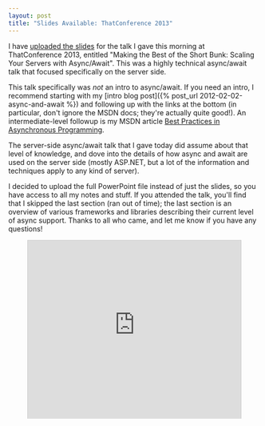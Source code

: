 ```yaml
---
layout: post
title: "Slides Available: ThatConference 2013"
---
```

I have [uploaded the slides](https://github.com/StephenCleary/Presentations/tree/master/Async%20Servers) for the talk I gave this morning at ThatConference 2013, entitled "Making the Best of the Short Bunk: Scaling Your Servers with Async/Await". This was a highly technical async/await talk that focused specifically on the server side.

This talk specifically was _not_ an intro to async/await. If you need an intro, I recommend starting with my [intro blog post]({% post_url 2012-02-02-async-and-await %}) and following up with the links at the bottom (in particular, don't ignore the MSDN docs; they're actually quite good!). An intermediate-level followup is my MSDN article [Best Practices in Asynchronous Programming](http://msdn.microsoft.com/en-us/magazine/jj991977.aspx).

The server-side async/await talk that I gave today did assume about that level of knowledge, and dove into the details of how async and await are used on the server side (mostly ASP.NET, but a lot of the information and techniques apply to any kind of server).

I decided to upload the full PowerPoint file instead of just the slides, so you have access to all my notes and stuff. If you attended the talk, you'll find that I skipped the last section (ran out of time); the last section is an overview of various frameworks and libraries describing their current level of async support. Thanks to all who came, and let me know if you have any questions!

<div style="text-align:center;">
<iframe src="http://www.slideshare.net/slideshow/embed_code/25539988" width="427" height="356" frameborder="0" marginwidth="0" marginheight="0" scrolling="no" style="border:1px solid #CCC;border-width:1px 1px 0;margin-bottom:5px;" allowfullscreen="1" webkitallowfullscreen="1" mozallowfullscreen="1"> </iframe>
</div>